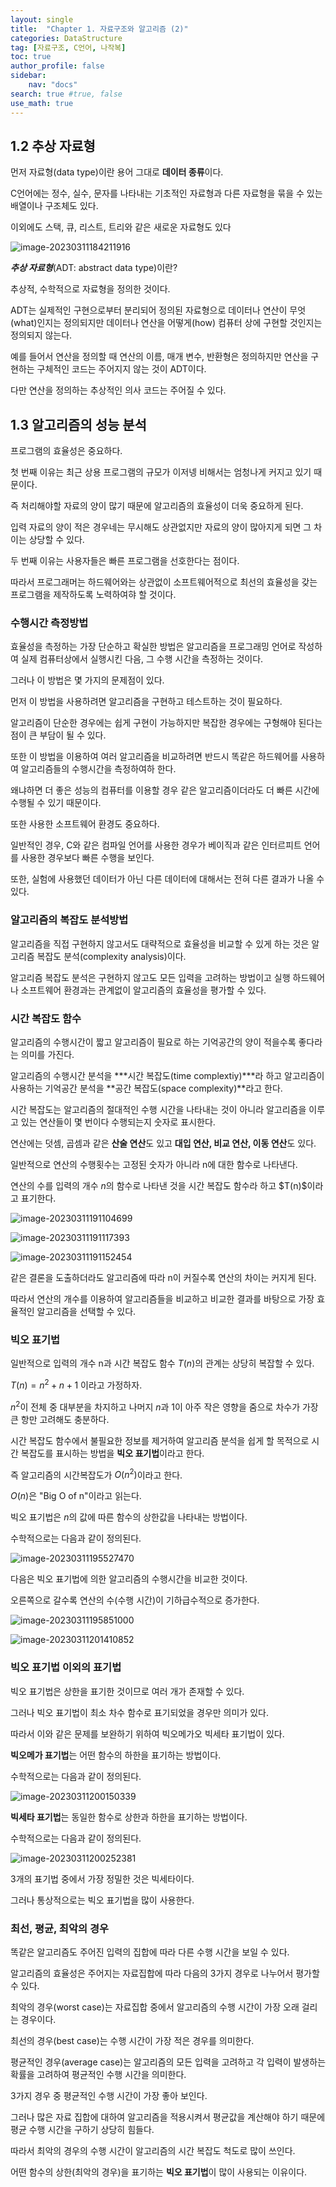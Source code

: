 ```yaml
---
layout: single
title:  "Chapter 1. 자료구조와 알고리즘 (2)"
categories: DataStructure
tag: [자료구조, C언어, 나작복]
toc: true
author_profile: false
sidebar:
    nav: "docs"
search: true #true, false
use_math: true
---
```


## 1.2 추상 자료형



먼저 자료형(data type)이란 용어 그대로 **데이터 종류**이다.

C언어에는 정수, 실수, 문자를 나타내는 기초적인 자료형과 다른 자료형을 묶을 수 있는 배열이나 구조체도 있다.

이외에도 스택, 큐, 리스트, 트리와 같은 새로운 자료형도 있다

![image-20230311184211916]({{site.url}}\images\2023-03-11-Review-DataStructure\image-20230311184211916.png)

***추상 자료형***(ADT: abstract data type)이란?

추상적, 수학적으로 자료형을 정의한 것이다.

ADT는 실제적인 구현으로부터 분리되어 정의된 자료형으로 데이터나 연산이 무엇(what)인지는 정의되지만 데이터나 연산을 어떻게(how) 컴퓨터 상에 구현할 것인지는 정의되지 않는다.

예를 들어서 연산을 정의할 때 연산의 이름, 매개 변수, 반환형은 정의하지만 연산을 구현하는 구체적인 코드는 주어지지 않는 것이 ADT이다.

다만 연산을 정의하는 추상적인 의사 코드는 주어질 수 있다.



## 1.3 알고리즘의 성능 분석

프로그램의 효율성은 중요하다.

첫 번째 이유는 최근 상용 프로그램의 규모가 이저넹 비해서는 엄청나게 커지고 있기 때문이다.

즉 처리해야할 자료의 양이 많기 때문에 알고리즘의 효율성이 더욱 중요하게 된다.

입력 자료의 양이 적은 경우네는 무시해도 상관없지만 자료의 양이 많아지게 되면 그 차이는 상당할 수 있다.

두 번째 이유는 사용자들은 빠른 프로그램을 선호한다는 점이다.

따라서 프로그래머는 하드웨어와는 상관없이 소프트웨어적으로 최선의 효율성을 갖는 프로그램을 제작하도록 노력하여햐 할 것이다.



### 수행시간 측정방법

효율성을 측정하는 가장 단순하고 확실한 방법은 알고리즘을 프로그래밍 언어로 작성하여 실제 컴퓨터상에서 실행시킨 다음, 그 수행 시간을 측정하는 것이다.

그러나 이 방법은 몇 가지의 문제점이 있다.

먼저 이 방법을 사용하려면 알고리즘을 구현하고 테스트하는 것이 필요하다.

알고리즘이 단순한 경우에는 쉽게 구현이 가능하지만 복잡한 경우에는 구형해야 된다는 점이 큰 부담이 될 수 있다.

또한 이 방법을 이용하여 여러 알고리즘을 비교하려면 반드시 똑같은 하드웨어를 사용하여 알고리즘들의 수행시간을 측정하여하 한다.

왜냐하면 더 좋은 성능의 컴퓨터를 이용할 경우 같은 알고리즘이더라도 더 빠른 시간에 수행될 수 있기 때문이다.

또한 사용한 소프트웨어 환경도 중요하다.

일반적인 경우, C와 같은 컴파일 언어를 사용한 경우가 베이직과 같은 인터르피트 언어를 사용한 경우보다 빠른 수행을 보인다.

또한, 실험에 사용했던 데이터가 아닌 다른 데이터에 대해서는 전혀 다른 결과가 나올 수 있다.



### 알고리즘의 복잡도 분석방법

알고리즘을 직접 구현하지 않고서도 대략적으로 효율성을 비교할 수 있게 하는 것은 알고리즘 복잡도 분석(complexity analysis)이다.

알고리즘 복잡도 분석은 구현하지 않고도 모든 입력을 고려하는 방법이고 실행 하드웨어나 소프트웨어 환경과는 관계없이 알고리즘의 효율성을 평가할 수 있다.



### 시간 복잡도 함수

알고리즘의 수행시간이 짧고 알고리즘이 필요로 하는 기억공간의 양이 적을수록 좋다라는 의미를 가진다.

알고리즘의 수행시간 분석을 ***시간 복잡도(time complextiy)***라 하고 알고리즘이 사용하는 기억공간 분석을 **공간 복잡도(space complexity)**라고 한다.

시간 복잡도는 알고리즘의 절대적인 수행 시간을 나타내는 것이 아니라 알고리즘을 이루고 있는 연산들이 몇 번이다 수행되는지 숫자로 표시한다.

연산에는 덧셈, 곱셈과 같은 **산술 연산**도 있고 **대입 연산, 비교 연산, 이동 연산**도 있다.

일반적으로 연산의 수행횟수는 고정된 숫자가 아니라 n에 대한 함수로 나타낸다.

연산의 수를 입력의 개수 $n$의 함수로 나타낸 것을 시간 복잡도 함수라 하고 $T(n)\$이라고 표기한다.

![image-20230311191104699]({{site.url}}\images\2023-03-11-Review-DataStructure\image-20230311191104699.png)

![image-20230311191117393]({{site.url}}\images\2023-03-11-Review-DataStructure\image-20230311191117393.png)

![image-20230311191152454]({{site.url}}\images\2023-03-11-Review-DataStructure\image-20230311191152454.png)

같은 결론을 도출하더라도 알고리즘에 따라 n이 커질수록 연산의 차이는 커지게 된다.

따라서 연산의 개수를 이용하여 알고리즘들을 비교하고 비교한 결과를 바탕으로 가장 효율적인 알고리즘을 선택할 수 있다.



### 빅오 표기법

일반적으로 입력의 개수 n과 시간 복잡도 함수 $T(n)$의 관계는 상당히 복잡할 수 있다.

$T(n) = n^2 + n + 1$ 이라고 가정하자.

$n^2$이 전체 중 대부분을 차지하고 나머지 $n$과 1이 아주 작은 영향을 줌으로 차수가 가장 큰 항만 고려해도 충분하다.

시간 복잡도 함수에서 불필요한 정보를 제거하여 알고리즘 분석을 쉽게 할 목적으로 시간 복잡도를 표시하는 방법을 **빅오 표기법**이라고 한다.

즉 알고리즘의 시간복잡도가 $O(n^2)$이라고 한다.

$O(n)$은 "Big O of n"이라고 읽는다.

빅오 표기법은 $n$의 값에 따른 함수의 상한값을 나타내는 방법이다.

수학적으로는 다음과 같이 정의된다.

![image-20230311195527470]({{site.url}}\images\2023-03-11-Review-DataStructure\image-20230311195527470.png)

다음은 빅오 표기법에 의한 알고리즘의 수행시간을 비교한 것이다.

오른쪽으로 갈수록 연산의 수(수행 시간)이 기하급수적으로 증가한다.

![image-20230311195851000]({{site.url}}\images\2023-03-11-Review-DataStructure\image-20230311195851000.png)

![image-20230311201410852]({{site.url}}\images\2023-03-11-Review-DataStructure\image-20230311201410852.png)

### 빅오 표기법 이외의 표기법

빅오 표기법은 상한을 표기한 것이므로 여러 개가 존재할 수 있다.

그러나 빅오 표기법이 최소 차수 함수로 표기되었을 경우만 의미가 있다.

따라서 이와 같은 문제를 보완하기 위하여 빅오메가오 빅세타 표기법이 있다.

**빅오메가 표기법**는 어떤 함수의 하한을 표기하는 방법이다.

수학적으로는 다음과 같이 정의된다.

![image-20230311200150339]({{site.url}}\images\2023-03-11-Review-DataStructure\image-20230311200150339.png)

**빅세타 표기법**는 동일한 함수로 상한과 하한을 표기하는 방법이다.

수학적으로는 다음과 같이 정의된다.

![image-20230311200252381]({{site.url}}\images\2023-03-11-Review-DataStructure\image-20230311200252381.png)



3개의 표기법 중에서 가장 정밀한 것은 빅세타이다.

그러나 통상적으로는 빅오 표기법을 많이 사용한다.



### 최선, 평균, 최악의 경우

똑같은 알고리즘도 주어진 입력의 집합에 따라 다른 수행 시간을 보일 수 있다.

알고리즘의 효율성은 주어지는 자료집합에 따라 다음의 3가지 경우로 나누어서 평가할 수 있다.

최악의 경우(worst case)는 자료집합 중에서 알고리즘의 수행 시간이 가장 오래 걸리는 경우이다.

최선의 경우(best case)는 수행 시간이 가장 적은 경우를 의미한다.

평균적인 경우(average case)는 알고리즘의 모든 입력을 고려하고 각 입력이 발생하는 확률을 고려하여 평균적인 수행 시간을 의미한다.



3가지 경우 중 평균적인 수행 시간이 가장 좋아 보인다.

그러나 많은 자료 집합에 대하여 알고리즘을 적용시켜서 평균값을 계산해야 하기 때문에 평균 수행 시간을 구하기 상당히 힘들다.

따라서 최악의 경우의 수행 시간이 알고리즘의 시간 복잡도 척도로 많이 쓰인다.

어떤 함수의 상한(최악의 경우)을 표기하는 **빅오 표기법**이 많이 사용되는 이유이다.

